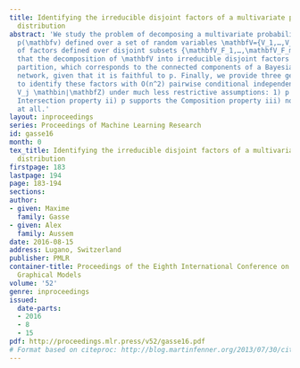 ```yaml
---
title: Identifying the irreducible disjoint factors of a multivariate probability
  distribution
abstract: 'We study the problem of decomposing a multivariate probability distribution
  p(\mathbfv) defined over a set of random variables \mathbfV={V_1,…,V_n} into a product
  of factors defined over disjoint subsets {\mathbfV_F_1,…,\mathbfV_F_m}. We show
  that the decomposition of \mathbfV into irreducible disjoint factors forms a unique
  partition, which corresponds to the connected components of a Bayesian or Markov
  network, given that it is faithful to p. Finally, we provide three generic procedures
  to identify these factors with O(n^2) pairwise conditional independence tests (V_i\perp
  V_j \mathbin∣\mathbfZ) under much less restrictive assumptions: 1) p supports the
  Intersection property ii) p supports the Composition property iii) no assumption
  at all.'
layout: inproceedings
series: Proceedings of Machine Learning Research
id: gasse16
month: 0
tex_title: Identifying the irreducible disjoint factors of a multivariate probability
  distribution
firstpage: 183
lastpage: 194
page: 183-194
sections: 
author:
- given: Maxime
  family: Gasse
- given: Alex
  family: Aussem
date: 2016-08-15
address: Lugano, Switzerland
publisher: PMLR
container-title: Proceedings of the Eighth International Conference on Probabilistic
  Graphical Models
volume: '52'
genre: inproceedings
issued:
  date-parts:
  - 2016
  - 8
  - 15
pdf: http://proceedings.mlr.press/v52/gasse16.pdf
# Format based on citeproc: http://blog.martinfenner.org/2013/07/30/citeproc-yaml-for-bibliographies/
---
```

